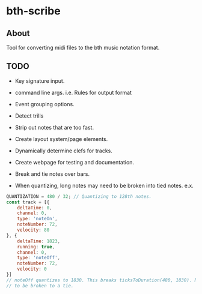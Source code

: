 # bth-scribe

About
-----
Tool for converting midi files to the bth music notation format.

TODO
----
- Key signature input.
- command line args. i.e. Rules for output format
- Event grouping options.
- Detect trills
- Strip out notes that are too fast.
- Create layout system/page elements.
- Dynamically determine clefs for tracks.
- Create webpage for testing and documentation.
- Break and tie notes over bars.

- When quantizing, long notes may need to be broken into tied notes. e.x.
```javascript
QUANTIZATION = 480 / 32; // Quantizing to 128th notes.
const track = [{
    deltaTime: 0,
    channel: 0,
    type: 'noteOn',
    noteNumber: 72,
    velocity: 80
}, {
    deltaTime: 1823,
    running: true,
    channel: 0,
    type: 'noteOff',
    noteNumber: 72,
    velocity: 0
}]
// noteOff quantizes to 1830. This breaks ticksToDuration(480, 1830). Note needs.
// to be broken to a tie.
```
